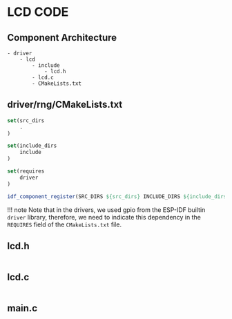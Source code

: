 # LCD CODE

## Component Architecture

```plaintext
- driver
    - lcd
        - include
            - lcd.h
        - lcd.c
        - CMakeLists.txt
```

## driver/rng/CMakeLists.txt

```cmake
set(src_dirs
    .
)

set(include_dirs
    include
)

set(requires
    driver
)

idf_component_register(SRC_DIRS ${src_dirs} INCLUDE_DIRS ${include_dirs} REQUIRES ${requires})
```

!!! note
    Note that in the drivers, we used gpio from the ESP-IDF builtin `driver` library, therefore, we need to indicate this dependency in the `REQUIRES` field of the `CMakeLists.txt` file. 

## lcd.h
    
```c


```

## lcd.c

```c

```

## main.c

```c

```